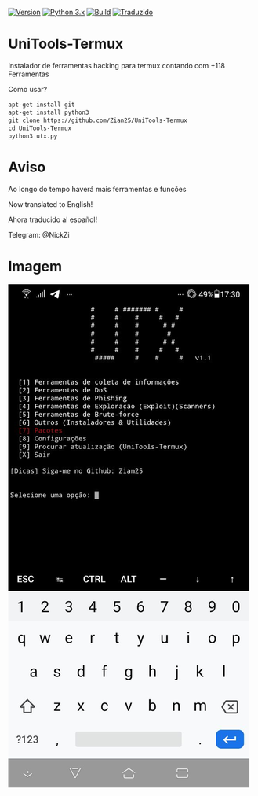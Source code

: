[![Version](https://img.shields.io/badge/UniTools--Termux-V%201.1-red.svg)]()
[![Python 3.x](https://img.shields.io/badge/Python-3.x-blue.svg)]()
[![Build](https://img.shields.io/badge/Compativel-Termux-brightgreen.svg)]()
[![Traduzido](https://img.shields.io/badge/Translated%20to%3A-3%20Languages-blue.svg)]()



# UniTools-Termux
Instalador de ferramentas hacking para termux contando com +118‬ Ferramentas


Como usar?


```
apt-get install git
apt-get install python3
git clone https://github.com/Zian25/UniTools-Termux
cd UniTools-Termux
python3 utx.py
```

# Aviso
Ao longo do tempo haverá mais ferramentas e funções


Now translated to English!


Ahora traducido al español!


Telegram: @NickZi



# Imagem
<img src="modulos/utx.jpg">


